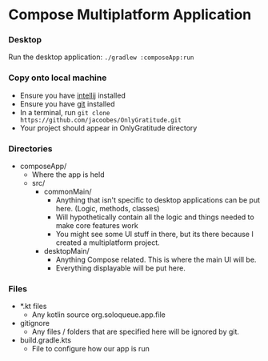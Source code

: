 # Compose Multiplatform Application

### Desktop
Run the desktop application: `./gradlew :composeApp:run`


### Copy onto local machine

- Ensure you have [intellij](https://www.jetbrains.com/idea/download/#section=windows) installed
- Ensure you have [git](https://git-scm.com/) installed 
- In a terminal, run `git clone https://github.com/jacoobes/OnlyGratitude.git`
- Your project should appear in OnlyGratitude directory


### Directories

- composeApp/
  - Where the app is held
  - src/
    - commonMain/ 
      - Anything that isn't specific to desktop applications can be put here. (Logic, methods, classes)
      - Will hypothetically contain all the logic and things needed to make core features work
      - You might see some UI stuff in there, but its there because I created a multiplatform project.
    - desktopMain/
      - Anything Compose related. This is where the main UI will be. 
      - Everything displayable will be put here.
### Files
- *.kt files
  - Any kotlin source org.soloqueue.app.file
- gitignore
  - Any files / folders that are specified here will be ignored by git.
- build.gradle.kts
  - File to configure how our app is run
